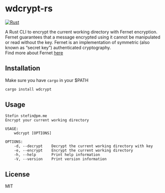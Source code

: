 # wdcrypt-rs
[![Rust](https://github.com/stefins/wdcrypt-rs/actions/workflows/rust.yml/badge.svg)](https://github.com/stefins/wdcrypt-rs/actions/workflows/rust.yml)

A Rust CLI to encrypt the current working directory with Fernet encryption.
Fernet guarantees that a message encrypted using it cannot be manipulated or read without the key. Fernet is an implementation of symmetric (also known as “secret key”) authenticated cryptography.
<br/>
Find more about Fernet [here](https://cryptography.io/en/latest/fernet/)

## Installation
Make sure you have `cargo` in your $PATH
```bash
cargo install wdcrypt 
```

## Usage
```
Stefin stefin@pm.me
Encrypt your current working directory

USAGE:
    wdcrypt [OPTIONS]

OPTIONS:
    -d, --decrypt    Decrypt the current working directory with key
    -e, --encrypt    Encrypt the current working directory
    -h, --help       Print help information
    -V, --version    Print version information
```

## License 
MIT
